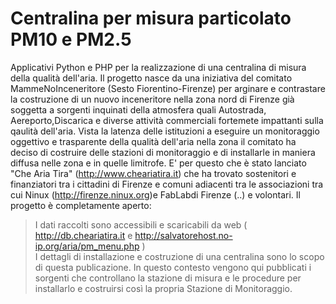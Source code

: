 # Centralina per misura particolato PM10 e PM2.5

Applicativi Python e PHP per la realizzazione di una centralina di misura della qualità dell'aria.
Il progetto nasce da una iniziativa del comitato MammeNoInceneritore (Sesto Fiorentino-Firenze) per arginare e contrastare la costruzione di un nuovo inceneritore nella zona nord di Firenze già soggetta a sorgenti inquinati della atmosfera quali Autostrada, Aereporto,Discarica e diverse attività commerciali fortemete impattanti sulla qaulità dell'aria.
Vista la latenza delle istituzioni a eseguire un monitoraggio oggettivo e trasparente della qualità dell'aria nella zona il comitato ha deciso di costruire delle stazioni di monitoraggio e di installarle in maniera diffusa nelle zona e in quelle limitrofe. 
E' per questo che è stato lanciato  "Che Aria Tira"  (http://www.cheariatira.it) che ha trovato sostenitori e finanziatori tra i cittadini di Firenze e comuni adiacenti tra le associazioni tra cui Ninux (http://firenze.ninux.org)e FabLabdi Firenze   (..)  e volontari. 
Il progetto è completamente aperto:  
> I dati raccolti sono accessibili e scaricabili da web ( http://db.cheariatira.it e http://salvatorehost.no-ip.org/aria/pm_menu.php )  
> I dettagli di installazione e costruzione di una centralina sono lo scopo di questa publicazione.
In questo contesto vengono qui pubblicati i sorgenti che controllano la stazione di misura e le procedure per installarlo e costruirsi così la propria Stazione di Monitoraggio.

